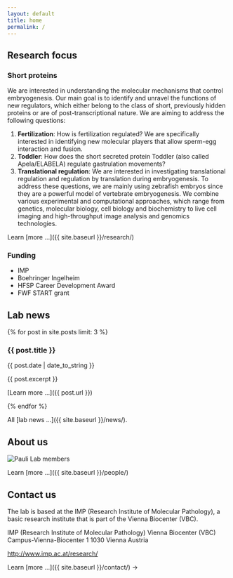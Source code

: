 ```yaml
---
layout: default
title: home
permalink: /
---
```

<div class="row">

  <div class="col-sm-4" markdown="1">

## Research focus

### Short proteins

We are interested in understanding the molecular mechanisms that control embryogenesis. Our main goal is to identify and unravel the functions of new regulators, which either belong to the class of short, previously hidden proteins or are of post-transcriptional nature.
We are aiming to address the following questions: 
1)	**Fertilization**: How is fertilization regulated? We are specifically interested in identifying new molecular players that allow sperm-egg interaction and fusion.
2)	**Toddler**: How does the short secreted protein Toddler (also called Apela/ELABELA) regulate gastrulation movements?
3)	**Translational regulation**: We are interested in investigating translational regulation and regulation by translation during embryogenesis. 
To address these questions, we are mainly using zebrafish embryos since they are a powerful model of vertebrate embryogenesis. We combine various experimental and computational approaches, which range from genetics, molecular biology, cell biology and biochemistry to live cell imaging and high-throughput image analysis and genomics technologies.


Learn [more &hellip;]({{ site.baseurl }}/research/)


### Funding

-	IMP
-	Boehringer Ingelheim
-	HFSP Career Development Award
-	FWF START grant


  </div>
  <div class="col-sm-4" markdown="1">

## Lab news

{% for post in site.posts limit: 3 %}

### {{ post.title }}

{{ post.date | date_to_string }}

{{ post.excerpt }}

[Learn more &hellip;]({{ post.url }})

{% endfor %}

  All [lab news &hellip;]({{ site.baseurl }}/news/).

  </div>
  <div class="col-sm-4" markdown="1">


## About us


<img class="img-responsive" src="{{ site.baseurl }}/assets/img/20170225-lab-dinner.jpeg" alt="Pauli Lab members">

Learn [more &hellip;]({{ site.baseurl }}/people/)



## Contact us

The lab is based at the IMP (Research Institute of Molecular Pathology), a basic research institute that is part of the Vienna Biocenter (VBC).

IMP (Research Institute of Molecular Pathology)
Vienna Biocenter (VBC)
Campus-Vienna-Biocenter 1
1030 Vienna
Austria

http://www.imp.ac.at/research/

Learn [more &hellip;]({{ site.baseurl }}/contact/) -> 





  </div>

</div>
